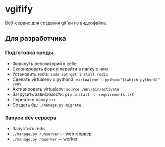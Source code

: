 # vgifify
Веб-сервис для создания gif'ки из видеофайла.
## Для разработчика
### Подготовка среды
* Форкнуть репозиторий к себе
* Склонировать форк и перейти в папку с ним
* Установить redis: `sudo apt-get install redis`
* Сделать virtualenv с python3: `virtualenv --python="$(which python3)" venv`
* Активировать virtualenv: `source venv/bin/activate`
* Загрузить зависимости: `pip install -r requirements.txt`
* Перейти в папку `src`
* Создать бд: `./manage.py migrate`

### Запуск dev сервера
* Запустить redis
* `./manage.py runserver` -- web-сервер
* `./manage.py rqworker` -- worker
